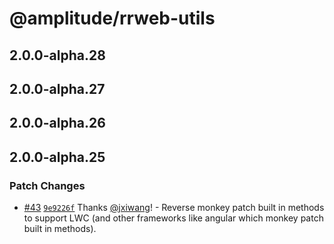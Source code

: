 # @amplitude/rrweb-utils

## 2.0.0-alpha.28

## 2.0.0-alpha.27

## 2.0.0-alpha.26

## 2.0.0-alpha.25

### Patch Changes

- [#43](https://github.com/amplitude/rrweb/pull/43) [`9e9226f`](https://github.com/amplitude/rrweb/commit/9e9226fc00031dc6c2012dedcd53ec41db86b975) Thanks [@jxiwang](https://github.com/jxiwang)! - Reverse monkey patch built in methods to support LWC (and other frameworks like angular which monkey patch built in methods).
